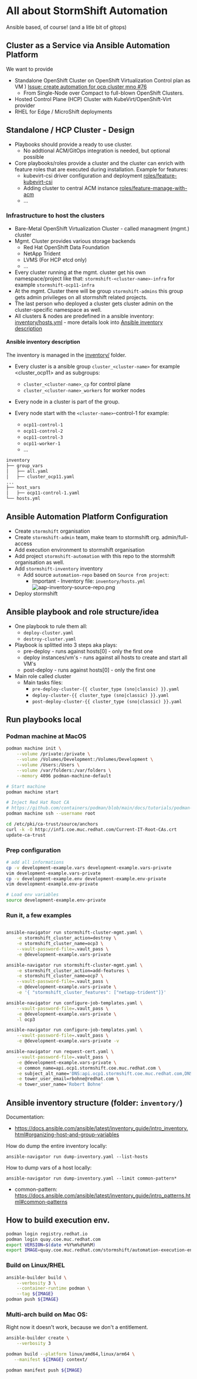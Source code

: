 # All about StormShift Automation

Ansible based, of course! (and a litle bit of gitops)

## Cluster as a Service via Ansible Automation Platform

We want to provide
 * Standalone OpenShift Cluster on OpenShift Virtualization Control plan as VM ) [Issue: create automation for ocp cluster mno #76
](https://github.com/stormshift/automation/issues/76)
   * From Single-Node over Compact to full-blown OpenShift Clusters.
 * Hosted Control Plane (HCP) Cluster with KubeVirt/OpenShift-Virt provider 
 * RHEL for Edge / MicroShift deployments


## Standalone / HCP Cluster - Design

 * Playbooks should provide a ready to use cluster.
   * No addtional ACM/GitOps integration is needed, but optional possible
 * Core playbooks/roles provide a cluster and the cluster can enrich with feature roles that are executed during installation. Example for features:
   * kubevirt-csi driver configuration and deployment [roles/feature-kubevirt-csi](roles/feature-kubevirt-csi)
   * Adding cluster to central ACM instance [roles/feature-manage-with-acm](roles/feature-manage-with-acm)
   * ...

### Infrastructure to host the clusters

  * Bare-Metal OpenShift Virtualization Cluster - called managment (mgmt.) cluster
  * Mgmt. Cluster provides various storage backends
    * Red Hat OpenShift Data Foundation
    * NetApp Trident
    * LVMS (For HCP etcd only)
    * ...
  * Every cluster running at the mgmt. cluster get his own namespace/project like that: `stormshift-<cluster-name>-infra` for example `stormshift-ocp11-infra`
  * At the mgmt. Cluster there will be group `stormshift-admins` this group gets admin privileges on all stormshift related projects.
  * The last person who deployed a cluster gets cluster admin on the cluster-specific namespace as well.
  * All clusters & nodes are predefined in a ansible inventory: [inventory/hosts.yml](inventory/hosts.yml) - more details look into [Ansible inventory description](#inventory)

#### <a name="inventory"></a>Ansible inventory description

The inventory is managed in the [inventory/](inventory/) folder.

 * Every cluster is a ansible group `cluster_<cluster-name>` for example <cluster_ocp11> and as subgroups:
    * `cluster_<cluster-name>_cp` for control plane
    * `cluster_<cluster-name>_workers` for worker nodes
     
 * Every node in a cluster is part of the group.
 * Every node start with the `<cluster-name>`-control-1 for example:
   * `ocp11-control-1`
   * `ocp11-control-2`
   * `ocp11-control-3`
   * `ocp11-worker-1`
   * ...
```bash
inventory
├── group_vars
│   ├── all.yaml
│   ├── cluster_ocp11.yaml
...
├── host_vars
│   ├── ocp11-control-1.yaml
└── hosts.yml
```

## Ansible Automation Platform Configuration

 * Create `stormshift` organisation
 * Create `stormshift-admin` team, make team to stormshift org. admin/full-access
 * Add execution environment to stormshift organisation
 * Add project `stormshift-automation` with this repo to the stormshift organisation as well.
 * Add `stormshift-inventory` inventory
    * Add source `automation-repo` based on `Source from project`:
        * Important - Inventory file: `inventory/hosts.yml`
        ![aap-inventory-source-repo.png](media-asset/aap-inventory-source-repo.png)
 * Deploy stormshift  

## Ansible playbook and role structure/idea

 * One playbook to rule them all:
    * `deploy-cluster.yaml`
    * `destroy-cluster.yaml`
 * Playbook is splitted into 3 steps aka plays:
    * pre-deploy - runs against hosts[0] - only the first one
    * deploy instances/vm's - runs against all hosts to create and start all VM's
    * post-deploy - runs against hosts[0] - only the first one
 * Main role called cluster
   * Main tasks files:
      * `pre-deploy-cluster-{{ cluster_type (sno|classic) }}.yaml`
      * `deploy-cluster-{{ cluster_type (sno|classic) }}.yaml`
      * `post-deploy-cluster-{{ cluster_type (sno|classic) }}.yaml`

## Run playbooks local

### Podman machine at MacOS

```bash
podman machine init \
    --volume /private:/private \
    --volume /Volumes/Development:/Volumes/Development \
    --volume /Users:/Users \
    --volume /var/folders:/var/folders \
    --memory 4096 podman-machine-default

# Start machine
podman machine start

# Inject Red Hat Root CA
# https://github.com/containers/podman/blob/main/docs/tutorials/podman-install-certificate-authority.md
podman machine ssh --username root

cd /etc/pki/ca-trust/source/anchors
curl -k -O http://inf1.coe.muc.redhat.com/Current-IT-Root-CAs.crt
update-ca-trust

```


### Prep configuration
```bash
# add all informations
cp -v development-example.vars development-example.vars-private
vim development-example.vars-private
cp -v development-example.env development-example.env-private
vim development-example.env-private

# Load env variables
source development-example.env-private
```

### Run it, a few examples

```bash

ansible-navigator run stormshift-cluster-mgmt.yaml \
    -e stormshift_cluster_action=destroy \
    -e stormshift_cluster_name=ocp3 \
    --vault-password-file=.vault_pass \
    -e @development-example.vars-private

ansible-navigator run stormshift-cluster-mgmt.yaml \
    -e stormshift_cluster_action=add-features \
    -e stormshift_cluster_name=ocp7 \
    --vault-password-file=.vault_pass \
    -e @development-example.vars-private \
    -e '{ "stormshift_cluster_features": ["netapp-trident"]}'

ansible-navigator run configure-job-templates.yaml \
    --vault-password-file=.vault_pass \
    -e @development-example.vars-private \
    -l ocp3

ansible-navigator run configure-job-templates.yaml \
    --vault-password-file=.vault_pass \
    -e @development-example.vars-private -v

ansible-navigator run request-cert.yaml \
    --vault-password-file=.vault_pass \
    -e @development-example.vars-private \
    -e common_name=api.ocp1.stormshift.coe.muc.redhat.com \
    -e subject_alt_name='DNS:api.ocp1.stormshift.coe.muc.redhat.com,DNS:*.apps.ocp1.stormshift.coe.muc.redhat.com' \
    -e tower_user_email=rbohne@redhat.com \
    -e tower_user_name='Robert Bohne'
```

## Ansible inventory structure (folder: `inventory/`)

Documentation:
 * <https://docs.ansible.com/ansible/latest/inventory_guide/intro_inventory.html#organizing-host-and-group-variables>

How do dump the entire inventory locally:

```
ansible-navigator run dump-inventory.yaml --list-hosts
```

How to dump vars of a host locally:

```
ansible-navigator run dump-inventory.yaml --limit common-pattern*
```

* common-pattern: https://docs.ansible.com/ansible/latest/inventory_guide/intro_patterns.html#common-patterns

## How to build execution env.

```bash
podman login registry.redhat.io
podman login quay.coe.muc.redhat.com
export VERSION=$(date +%Y%m%d%H%M)
export IMAGE=quay.coe.muc.redhat.com/stormshift/automation-execution-environment:${VERSION}
```

### Build on Linux/RHEL

```bash
ansible-builder build \
    --verbosity 3 \
    --container-runtime podman \
    --tag ${IMAGE}
podman push ${IMAGE}
```

### Multi-arch build on Mac OS:

Right now it doesn't work, because we don't a entitlement.

```bash
ansible-builder create \
    --verbosity 3

podman build --platform linux/amd64,linux/arm64 \
   --manifest ${IMAGE} context/

podman manifest push ${IMAGE}
```


